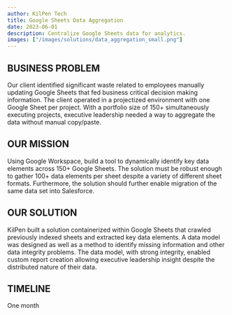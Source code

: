 ```yaml
---
author: KilPen Tech
title: Google Sheets Data Aggregation
date: 2023-06-01
description: Centralize Google Sheets data for analytics.
images: ["/images/solutions/data_aggregation_small.png"]
---
```


## BUSINESS PROBLEM

Our client identified significant waste related to employees manually updating Google Sheets that fed business critical decision making information. The client operated in a projectized environment with one Google Sheet per project. With a portfolio size of 150+ simultaneously executing projects, executive leadership needed a way to aggregate the data without manual copy/paste.

## OUR MISSION

Using Google Workspace, build a tool to dynamically identify key data elements across 150+ Google Sheets. The solution must be robust enough to gather 100+ data elements per sheet despite a variety of different sheet formats. Furthermore, the solution should further enable migration of the same data set into Salesforce.

## OUR SOLUTION

KilPen built a solution containerized within Google Sheets that crawled previously indexed sheets and extracted key data elements. A data model was designed as well as a method to identify missing information and other data integrity problems. The data model, with strong integrity, enabled custom report creation allowing executive leadership insight despite the distributed nature of their data.

## TIMELINE

One month